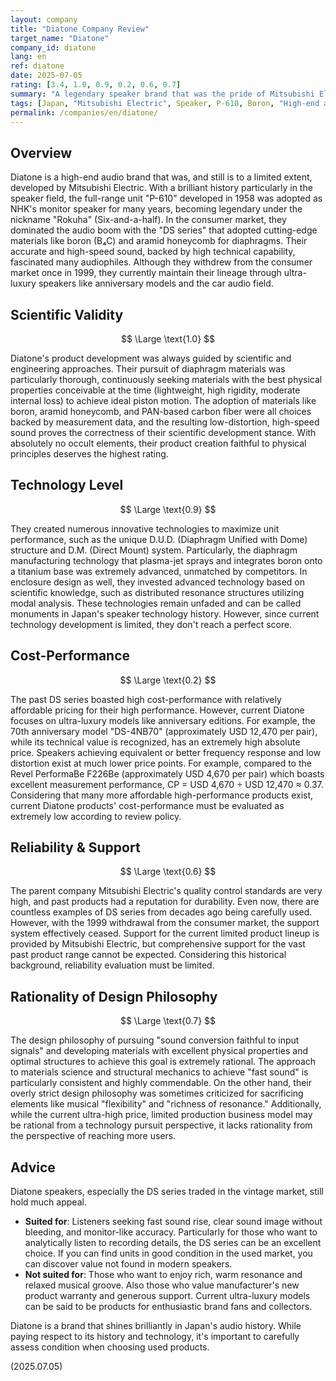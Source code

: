 ```yaml
---
layout: company
title: "Diatone Company Review"
target_name: "Diatone"
company_id: diatone
lang: en
ref: diatone
date: 2025-07-05
rating: [3.4, 1.0, 0.9, 0.2, 0.6, 0.7]
summary: "A legendary speaker brand that was the pride of Mitsubishi Electric. Made famous with the NHK monitor speaker P-610, they built an era with the DS series utilizing advanced materials like boron and aramid. While their technical prowess is still spoken of today, after withdrawing from the consumer market in 1999, they now remain limited to high-end car audio and limited ultra-luxury speaker production. Their past glory was immense, but current limited activities and ultra-high price strategy complicate their evaluation."
tags: [Japan, "Mitsubishi Electric", Speaker, P-610, Boron, "High-end audio"]
permalink: /companies/en/diatone/
---
```


## Overview

Diatone is a high-end audio brand that was, and still is to a limited extent, developed by Mitsubishi Electric. With a brilliant history particularly in the speaker field, the full-range unit "P-610" developed in 1958 was adopted as NHK's monitor speaker for many years, becoming legendary under the nickname "Rokuha" (Six-and-a-half). In the consumer market, they dominated the audio boom with the "DS series" that adopted cutting-edge materials like boron (B₄C) and aramid honeycomb for diaphragms. Their accurate and high-speed sound, backed by high technical capability, fascinated many audiophiles. Although they withdrew from the consumer market once in 1999, they currently maintain their lineage through ultra-luxury speakers like anniversary models and the car audio field.

## Scientific Validity

$$ \Large \text{1.0} $$

Diatone's product development was always guided by scientific and engineering approaches. Their pursuit of diaphragm materials was particularly thorough, continuously seeking materials with the best physical properties conceivable at the time (lightweight, high rigidity, moderate internal loss) to achieve ideal piston motion. The adoption of materials like boron, aramid honeycomb, and PAN-based carbon fiber were all choices backed by measurement data, and the resulting low-distortion, high-speed sound proves the correctness of their scientific development stance. With absolutely no occult elements, their product creation faithful to physical principles deserves the highest rating.

## Technology Level

$$ \Large \text{0.9} $$

They created numerous innovative technologies to maximize unit performance, such as the unique D.U.D. (Diaphragm Unified with Dome) structure and D.M. (Direct Mount) system. Particularly, the diaphragm manufacturing technology that plasma-jet sprays and integrates boron onto a titanium base was extremely advanced, unmatched by competitors. In enclosure design as well, they invested advanced technology based on scientific knowledge, such as distributed resonance structures utilizing modal analysis. These technologies remain unfaded and can be called monuments in Japan's speaker technology history. However, since current technology development is limited, they don't reach a perfect score.

## Cost-Performance

$$ \Large \text{0.2} $$

The past DS series boasted high cost-performance with relatively affordable pricing for their high performance. However, current Diatone focuses on ultra-luxury models like anniversary editions. For example, the 70th anniversary model "DS-4NB70" (approximately USD 12,470 per pair), while its technical value is recognized, has an extremely high absolute price. Speakers achieving equivalent or better frequency response and low distortion exist at much lower price points. For example, compared to the Revel PerformaBe F226Be (approximately USD 4,670 per pair) which boasts excellent measurement performance, CP = USD 4,670 ÷ USD 12,470 ≈ 0.37. Considering that many more affordable high-performance products exist, current Diatone products' cost-performance must be evaluated as extremely low according to review policy.

## Reliability & Support

$$ \Large \text{0.6} $$

The parent company Mitsubishi Electric's quality control standards are very high, and past products had a reputation for durability. Even now, there are countless examples of DS series from decades ago being carefully used. However, with the 1999 withdrawal from the consumer market, the support system effectively ceased. Support for the current limited product lineup is provided by Mitsubishi Electric, but comprehensive support for the vast past product range cannot be expected. Considering this historical background, reliability evaluation must be limited.

## Rationality of Design Philosophy

$$ \Large \text{0.7} $$

The design philosophy of pursuing "sound conversion faithful to input signals" and developing materials with excellent physical properties and optimal structures to achieve this goal is extremely rational. The approach to materials science and structural mechanics to achieve "fast sound" is particularly consistent and highly commendable. On the other hand, their overly strict design philosophy was sometimes criticized for sacrificing elements like musical "flexibility" and "richness of resonance." Additionally, while the current ultra-high price, limited production business model may be rational from a technology pursuit perspective, it lacks rationality from the perspective of reaching more users.

## Advice

Diatone speakers, especially the DS series traded in the vintage market, still hold much appeal.

- **Suited for**: Listeners seeking fast sound rise, clear sound image without bleeding, and monitor-like accuracy. Particularly for those who want to analytically listen to recording details, the DS series can be an excellent choice. If you can find units in good condition in the used market, you can discover value not found in modern speakers.
- **Not suited for**: Those who want to enjoy rich, warm resonance and relaxed musical groove. Also those who value manufacturer's new product warranty and generous support. Current ultra-luxury models can be said to be products for enthusiastic brand fans and collectors.

Diatone is a brand that shines brilliantly in Japan's audio history. While paying respect to its history and technology, it's important to carefully assess condition when choosing used products.

(2025.07.05)